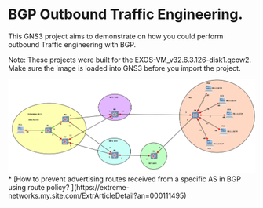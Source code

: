 # BGP Outbound Traffic Engineering.

This GNS3 project aims to demonstrate on how you could perform outbound Traffic engineering with BGP.

Note: These projects were built for the EXOS-VM_v32.6.3.126-disk1.qcow2.  Make sure the image is loaded into GNS3 before you import the project.

<img src="bgp_outbound_te.png">
* [How to prevent advertising routes received from a specific AS in BGP using route policy? ](https://extreme-networks.my.site.com/ExtrArticleDetail?an=000111495)
